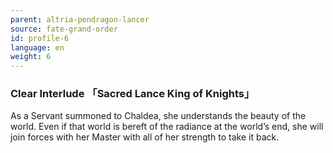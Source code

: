 ```yaml
---
parent: altria-pendragon-lancer
source: fate-grand-order
id: profile-6
language: en
weight: 6
---
```


### Clear Interlude 「Sacred Lance King of Knights」

As a Servant summoned to Chaldea, she understands the beauty of the world. Even if that world is bereft of the radiance at the world’s end, she will join forces with her Master with all of her strength to take it back.

